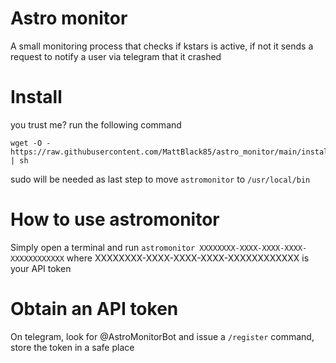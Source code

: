 # Astro monitor
A small monitoring process that checks if kstars is active, if not it sends a request to notify a user via telegram that it crashed


# Install
you trust me? run the following command

```shell
wget -O - https://raw.githubusercontent.com/MattBlack85/astro_monitor/main/install.sh | sh
```

sudo will be needed as last step to move `astromonitor` to `/usr/local/bin`


# How to use astromonitor
Simply open a terminal and run `astromonitor XXXXXXXX-XXXX-XXXX-XXXX-XXXXXXXXXXXX` where XXXXXXXX-XXXX-XXXX-XXXX-XXXXXXXXXXXX is your API token


# Obtain an API token
On telegram, look for @AstroMonitorBot and issue a `/register` command, store the token in a safe place
